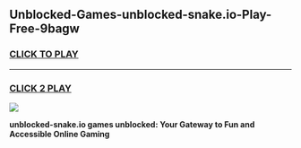 
## Unblocked-Games-unblocked-snake.io-Play-Free-9bagw
<h3>
<a href="https://premium76.site?title=unblocked-snake.io&ref=10A">CLICK TO PLAY</a></h3>
<hr>

<h3>
<a href="https://premium76.site?title=unblocked-snake.io&ref=10A">CLICK 2 PLAY</a>
  
</h3>

<a href="https://premium76.site?title=unblocked-snake.io&ref=10A"><img src="https://clearcache.store/games.png"></a>


**unblocked-snake.io games unblocked: Your Gateway to Fun and Accessible Online Gaming**
